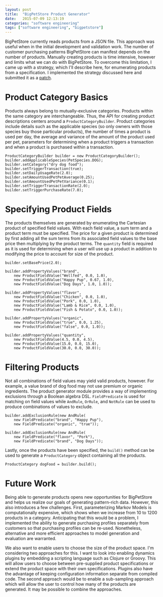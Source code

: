 ```yaml
---
layout: post
title:  "BigPetStore Product Generator"
date:   2015-07-09 12:13:19
categories: "software engineering"
tags: ["software engineering", "bigpetstore"]
---
```

BigPetStore currently reads products from a JSON file.  This approach was useful when in the initial development and validation work.  The number of customer purchasing patterns BigPetStore can manifest depends on the number of products.  Manually creating products is time intensive, however and limits what we can do with BigPetStore.  To overcome this limitation, I came up with a strategy, which I'll describe here, for enumerating products from a specification.  I implemented the strategy discussed here and submitted it as a [patch](https://issues.apache.org/jira/browse/BIGTOP-1918).

Product Category Basics
=======================
Products always belong to mutually-exclusive categories.  Products within the same category are interchangeable.  Thus, the API for creating product descriptions centers around a `ProductCategoryBuilder`.  Product categories include details such as the applicable species (so only owners with those species buy those particular products), the number of times a product is used per day, the average and variance of the amount of the product used per pet, parameters for determining when a product triggers a transaction and when a product is purchased within a transaction.

    ProductCategoryBuilder builder = new ProductCategoryBuilder();
    builder.addApplicableSpecies(PetSpecies.DOG);
    builder.setCategory("dry dog food");
    builder.setTriggerTransaction(true);
    builder.setDailyUsageRate(2.0);
    builder.setAmountUsedPetPetAverage(0.25);
    builder.setAmountUsedPetPetVariance(0.1);
    builder.setTriggerTransactionRate(2.0);
    builder.setTriggerPurchaseRate(7.0);


Specifying Product Fields
=========================
The products themselves are generated by enumerating the Cartesian product of specified field values.  With each field value, a sum term and a product term must be specified.  The price for a given product is determined by first adding all the sum terms from its associated field values to the base price then multiplying by the product terms.  The `quantity` field is required as it is used for determining when a user will use up a product in addition to modifying the price to account for size of the product.

    builder.setBasePrice(2.0);
		
    builder.addPropertyValues("brand",
        new ProductFieldValue("Wellfed", 0.0, 1.0),
        new ProductFieldValue("Happy Pup", 0.67, 1.0),
        new ProductFieldValue("Dog Days", 1.0, 1.0));

    builder.addPropertyValues("flavor",
	    new ProductFieldValue("Chicken", 0.0, 1.0),
        new ProductFieldValue("Pork", 0.0, 1.0),
        new ProductFieldValue("Lamb & Rice", 0.0, 1.0),
        new ProductFieldValue("Fish & Potato", 0.0, 1.0));

    builder.addPropertyValues("organic",
        new ProductFieldValue("true", 0.0, 1.25),
        new ProductFieldValue("false", 0.0, 1.0));

    builder.addPropertyValues("quantity",
        new ProductFieldValue(4.5, 0.0, 4.5),
        new ProductFieldValue(15.0, 0.0, 15.0),
        new ProductFieldValue(30.0, 0.0, 30.0));

Filtering Products
==================
Not all combinations of field values may yield valid products, however.  For example, a value brand of dog food may not use premium or organic ingredients.  The product generator module provides a way of implementing exclusions through a Boolean algebra DSL.  `FieldPredicate` is used for matching on field values while `AndRule`, `OrRule`, and `NotRule` can be used to produce combinations of values to exclude.

    builder.addExclusionRule(new AndRule(
	    new FieldPredicate("brand", "Happy Pup"),
		new FieldPredicate("organic", "true"));

    builder.addExclusionRule(new AndRule(
		new FieldPredicate("flavor", "Pork"),
		new FieldPredicate("brand", "Dog Days"));

Lastly, once the products have been specified, the `build()` method can be used to generate a `ProductCategory` object containing all the products.

    ProductCategory dogFood = builder.build();


Future Work
===========
Being able to generate products opens new opportunities for BigPetStore and helps us realize our goals of generating pattern-rich data.  However, this also introduces a few challenges.  First, parameterizing Markov Models is computationally expensive, which shows when we increase from 10 to 1200 products in a category.  Anticipating that this would be a problem, I implemented the ability to generate purchasing profiles separately from customers so that purchasing profiles can be re-used.  Nonetheless, alternative and more efficient approaches to model generation and evaluation are warranted.

We also want to enable users to choose the size of the product space.  I'm considering two approaches for this.  I want to look into enabling dynamics plugins by embedding a scripting language such as Clojure or Groovy.  This will allow users to choose between pre-supplied product specifications or extend the product space with their own specifications.  Plugins also have the advantage of keeping configuration information separate from compiled code.  The second approach would be to enable a sub-sampling approach which will allow the user to control how many of the products are generated.  It may be possible to combine the approaches.

